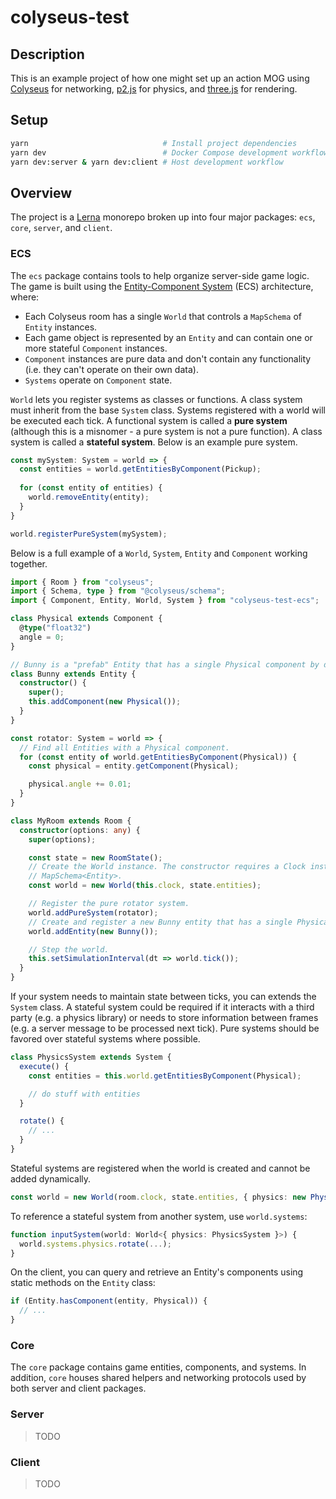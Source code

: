 # colyseus-test

## Description

This is an example project of how one might set up an action MOG using [Colyseus](https://colyseus.io) for networking, [p2.js](https://github.com/schteppe/p2.js) for physics, and [three.js](https://threejs.org) for rendering.

## Setup

```sh
yarn                              # Install project dependencies
yarn dev                          # Docker Compose development workflow
yarn dev:server & yarn dev:client # Host development workflow
```

## Overview

The project is a [Lerna](https://github.com/lerna/lerna) monorepo broken up into four major packages: `ecs`, `core`, `server`, and `client`.

### ECS

The `ecs` package contains tools to help organize server-side game logic. The game is built using the [Entity-Component System](https://en.wikipedia.org/wiki/Entity_component_system) (ECS) architecture, where:

* Each Colyseus room has a single `World` that controls a `MapSchema` of `Entity` instances.
* Each game object is represented by an `Entity` and can contain one or more stateful `Component` instances.
* `Component` instances are pure data and don't contain any functionality (i.e. they can't operate on their own data).
* `Systems` operate on `Component` state.

`World` lets you register systems as classes or functions. A class system must inherit from the base `System` class. Systems registered with a world will be executed each tick. A functional system is called a **pure system** (although this is a misnomer - a pure system is not a pure function). A class system is called a **stateful system**. Below is an example pure system.

```ts
const mySystem: System = world => {
  const entities = world.getEntitiesByComponent(Pickup);
  
  for (const entity of entities) {
    world.removeEntity(entity);
  }
}

world.registerPureSystem(mySystem);
```

Below is a full example of a `World`, `System`, `Entity` and `Component` working together.

```ts
import { Room } from "colyseus";
import { Schema, type } from "@colyseus/schema";
import { Component, Entity, World, System } from "colyseus-test-ecs";

class Physical extends Component {
  @type("float32")
  angle = 0;
}

// Bunny is a "prefab" Entity that has a single Physical component by default.
class Bunny extends Entity {
  constructor() {
    super();
    this.addComponent(new Physical());
  }
}

const rotator: System = world => {
  // Find all Entities with a Physical component.
  for (const entity of world.getEntitiesByComponent(Physical)) {
    const physical = entity.getComponent(Physical);

    physical.angle += 0.01;
  }
}

class MyRoom extends Room {
  constructor(options: any) {
    super(options);

    const state = new RoomState();
    // Create the World instance. The constructor requires a Clock instance and a
    // MapSchema<Entity>.
    const world = new World(this.clock, state.entities);

    // Register the pure rotator system.
    world.addPureSystem(rotator);
    // Create and register a new Bunny entity that has a single Physical component.
    world.addEntity(new Bunny());

    // Step the world.
    this.setSimulationInterval(dt => world.tick());
  }
}
```

If your system needs to maintain state between ticks, you can extends the `System` class. A stateful system could be required if it interacts with a third party (e.g. a physics library) or needs to store information between frames (e.g. a server message to be processed next tick). Pure systems should be favored over stateful systems where possible.

```ts
class PhysicsSystem extends System {
  execute() {
    const entities = this.world.getEntitiesByComponent(Physical);

    // do stuff with entities
  }

  rotate() {
    // ...
  }
}
```

Stateful systems are registered when the world is created and cannot be added dynamically.

```ts
const world = new World(room.clock, state.entities, { physics: new PhysicsSystem() });
```

To reference a stateful system from another system, use `world.systems`:

```ts
function inputSystem(world: World<{ physics: PhysicsSystem }>) {
  world.systems.physics.rotate(...);
}
```

On the client, you can query and retrieve an Entity's components using static methods on the `Entity` class:

```ts
if (Entity.hasComponent(entity, Physical)) {
  // ... 
}
```

### Core

The `core` package contains game entities, components, and systems. In addition, `core` houses shared helpers and networking protocols used by both server and client packages.

### Server

> TODO

### Client

> TODO

